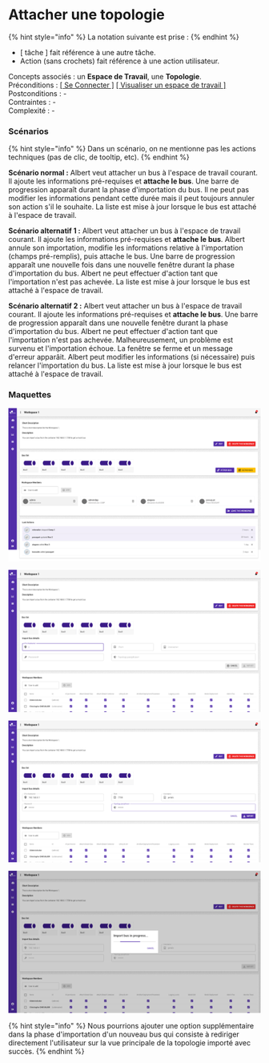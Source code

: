 # Attacher une topologie

{% hint style="info" %}
La notation suivante est prise :
{% endhint %}

* \[ tâche \] fait référence à une autre tâche.
* Action \(sans crochets\) fait référence à une action utilisateur.

Concepts associés : un **Espace de Travail**, une **Topologie**.  
Préconditions : [\[ Se Connecter \]](../espace-de-travail/se-connecter.md) [\[ Visualiser un espace de travail \]](../espace-de-travail/visualiser-un-espace-de-travail.md)  
Postconditions : -  
Contraintes : -  
Complexité : -

### Scénarios

{% hint style="info" %}
Dans un scénario, on ne mentionne pas les actions techniques \(pas de clic, de tooltip, etc\).
{% endhint %}

**Scénario normal :** Albert veut attacher un bus à l'espace de travail courant. Il ajoute les informations pré-requises et **attache le bus**. Une barre de progression apparaît durant la phase d'importation du bus. Il ne peut pas modifier les informations pendant cette durée mais il peut toujours annuler son action s'il le souhaite. La liste est mise à jour lorsque le bus est attaché à l'espace de travail.

**Scénario alternatif 1 :** Albert veut attacher un bus à l'espace de travail courant. Il ajoute les informations pré-requises et **attache le bus**. Albert annule son importation, modifie les informations relative à l'importation \(champs pré-remplis\), puis attache le bus. Une barre de progression apparaît une nouvelle fois dans une nouvelle fenêtre durant la phase d'importation du bus. Albert ne peut effectuer d'action tant que l'importation n'est pas achevée. La liste est mise à jour lorsque le bus est attaché à l'espace de travail.

**Scénario alternatif 2 :** Albert veut attacher un bus à l'espace de travail courant. Il ajoute les informations pré-requises et **attache le bus**. Une barre de progression apparaît dans une nouvelle fenêtre durant la phase d'importation du bus. Albert ne peut effectuer d'action tant que l'importation n'est pas achevée.  Malheureusement, un problème est survenu et l'importation échoue. La fenêtre se ferme et un message d'erreur apparâit. Albert peut modifier les informations \(si nécessaire\) puis relancer l'importation du bus. La liste est mise à jour lorsque le bus est attaché à l'espace de travail.

### Maquettes

![Visualiser la liste des bus rattach&#xE9;s &#xE0; l&apos;espace de travail](../../.gitbook/assets/workspace-overview-1.png)

![Attacher un bus &#xE0; l&apos;espace de travail \(champs vide\)](../../.gitbook/assets/workspace-overview-import-2.png)

![Attacher un bus &#xE0; l&apos;espace de travail \(champs remplis\)](../../.gitbook/assets/workspace-overview-import-edit-1.png)

![Bus en cours d&apos;importation dans l&apos;espace de travail](../../.gitbook/assets/workspace-overview-import-in-progress-1.png)

{% hint style="info" %}
Nous pourrions ajouter une option supplémentaire dans la phase d'importation d'un nouveau bus qui consiste à rediriger directement l'utilisateur sur la vue principale de la topologie importé avec succès.
{% endhint %}

